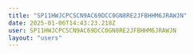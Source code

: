 ```yaml
---
title: "SP11HWJCPCSCN9AC69DCC0GN8RE2JFBHHM6JRAWJN"
date: 2025-01-06T14:43:23.218Z
user: SP11HWJCPCSCN9AC69DCC0GN8RE2JFBHHM6JRAWJN
layout: "users"
---
```

    